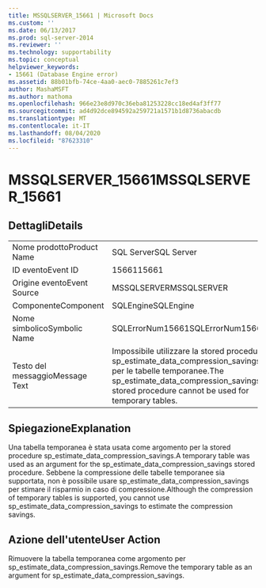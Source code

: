 ```yaml
---
title: MSSQLSERVER_15661 | Microsoft Docs
ms.custom: ''
ms.date: 06/13/2017
ms.prod: sql-server-2014
ms.reviewer: ''
ms.technology: supportability
ms.topic: conceptual
helpviewer_keywords:
- 15661 (Database Engine error)
ms.assetid: 88b01bfb-74ce-4aa0-aec0-7885261c7ef3
author: MashaMSFT
ms.author: mathoma
ms.openlocfilehash: 966e23e8d970c36eba81253228cc18ed4af3ff77
ms.sourcegitcommit: ad4d92dce894592a259721a1571b1d8736abacdb
ms.translationtype: MT
ms.contentlocale: it-IT
ms.lasthandoff: 08/04/2020
ms.locfileid: "87623310"
---
```

# <a name="mssqlserver_15661"></a><span data-ttu-id="72120-102">MSSQLSERVER_15661</span><span class="sxs-lookup"><span data-stu-id="72120-102">MSSQLSERVER_15661</span></span>
    
## <a name="details"></a><span data-ttu-id="72120-103">Dettagli</span><span class="sxs-lookup"><span data-stu-id="72120-103">Details</span></span>  
  
|||  
|-|-|  
|<span data-ttu-id="72120-104">Nome prodotto</span><span class="sxs-lookup"><span data-stu-id="72120-104">Product Name</span></span>|<span data-ttu-id="72120-105">SQL Server</span><span class="sxs-lookup"><span data-stu-id="72120-105">SQL Server</span></span>|  
|<span data-ttu-id="72120-106">ID evento</span><span class="sxs-lookup"><span data-stu-id="72120-106">Event ID</span></span>|<span data-ttu-id="72120-107">15661</span><span class="sxs-lookup"><span data-stu-id="72120-107">15661</span></span>|  
|<span data-ttu-id="72120-108">Origine evento</span><span class="sxs-lookup"><span data-stu-id="72120-108">Event Source</span></span>|<span data-ttu-id="72120-109">MSSQLSERVER</span><span class="sxs-lookup"><span data-stu-id="72120-109">MSSQLSERVER</span></span>|  
|<span data-ttu-id="72120-110">Componente</span><span class="sxs-lookup"><span data-stu-id="72120-110">Component</span></span>|<span data-ttu-id="72120-111">SQLEngine</span><span class="sxs-lookup"><span data-stu-id="72120-111">SQLEngine</span></span>|  
|<span data-ttu-id="72120-112">Nome simbolico</span><span class="sxs-lookup"><span data-stu-id="72120-112">Symbolic Name</span></span>|<span data-ttu-id="72120-113">SQLErrorNum15661</span><span class="sxs-lookup"><span data-stu-id="72120-113">SQLErrorNum15661</span></span>|  
|<span data-ttu-id="72120-114">Testo del messaggio</span><span class="sxs-lookup"><span data-stu-id="72120-114">Message Text</span></span>|<span data-ttu-id="72120-115">Impossibile utilizzare la stored procedure sp_estimate_data_compression_savings per le tabelle temporanee.</span><span class="sxs-lookup"><span data-stu-id="72120-115">The sp_estimate_data_compression_savings stored procedure cannot be used for temporary tables.</span></span>|  
  
## <a name="explanation"></a><span data-ttu-id="72120-116">Spiegazione</span><span class="sxs-lookup"><span data-stu-id="72120-116">Explanation</span></span>  
 <span data-ttu-id="72120-117">Una tabella temporanea è stata usata come argomento per la stored procedure sp_estimate_data_compression_savings.</span><span class="sxs-lookup"><span data-stu-id="72120-117">A temporary table was used as an argument for the sp_estimate_data_compression_savings stored procedure.</span></span> <span data-ttu-id="72120-118">Sebbene la compressione delle tabelle temporanee sia supportata, non è possibile usare sp_estimate_data_compression_savings per stimare il risparmio in caso di compressione.</span><span class="sxs-lookup"><span data-stu-id="72120-118">Although the compression of temporary tables is supported, you cannot use sp_estimate_data_compression_savings to estimate the compression savings.</span></span>  
  
## <a name="user-action"></a><span data-ttu-id="72120-119">Azione dell'utente</span><span class="sxs-lookup"><span data-stu-id="72120-119">User Action</span></span>  
 <span data-ttu-id="72120-120">Rimuovere la tabella temporanea come argomento per sp_estimate_data_compression_savings.</span><span class="sxs-lookup"><span data-stu-id="72120-120">Remove the temporary table as an argument for sp_estimate_data_compression_savings.</span></span>  
  
  
